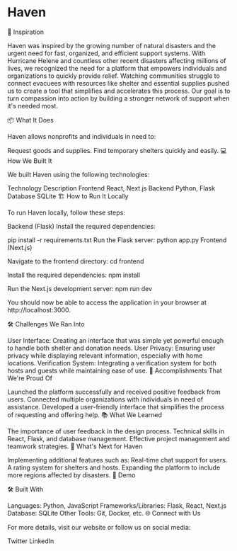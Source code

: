 # Haven

🌟 Inspiration

Haven was inspired by the growing number of natural disasters and the urgent need for fast, organized, and efficient support systems. With Hurricane Helene and countless other recent disasters affecting millions of lives, we recognized the need for a platform that empowers individuals and organizations to quickly provide relief. Watching communities struggle to connect evacuees with resources like shelter and essential supplies pushed us to create a tool that simplifies and accelerates this process. Our goal is to turn compassion into action by building a stronger network of support when it's needed most.

📦 What It Does

Haven allows nonprofits and individuals in need to:

Request goods and supplies.
Find temporary shelters quickly and easily.
💻 How We Built It

We built Haven using the following technologies:

Technology	Description
Frontend	React, Next.js
Backend	Python, Flask
Database	SQLite
🏗️ How to Run It Locally

To run Haven locally, follow these steps:

Backend (Flask)
Install the required dependencies:

pip install -r requirements.txt
Run the Flask server:
python app.py
Frontend (Next.js)

Navigate to the frontend directory:
cd frontend

Install the required dependencies:
npm install

Run the Next.js development server:
npm run dev

You should now be able to access the application in your browser at http://localhost:3000.

🛠️ Challenges We Ran Into

User Interface: Creating an interface that was simple yet powerful enough to handle both shelter and donation needs.
User Privacy: Ensuring user privacy while displaying relevant information, especially with home locations.
Verification System: Integrating a verification system for both hosts and guests while maintaining ease of use.
🎉 Accomplishments That We're Proud Of

Launched the platform successfully and received positive feedback from users.
Connected multiple organizations with individuals in need of assistance.
Developed a user-friendly interface that simplifies the process of requesting and offering help.
📚 What We Learned

The importance of user feedback in the design process.
Technical skills in React, Flask, and database management.
Effective project management and teamwork strategies.
🔮 What's Next for Haven

Implementing additional features such as:
Real-time chat support for users.
A rating system for shelters and hosts.
Expanding the platform to include more regions affected by disasters.
📸 Demo

🛠️ Built With

Languages: Python, JavaScript
Frameworks/Libraries: Flask, React, Next.js
Database: SQLite
Other Tools: Git, Docker, etc.
🌐 Connect with Us

For more details, visit our website or follow us on social media:

Twitter
LinkedIn
